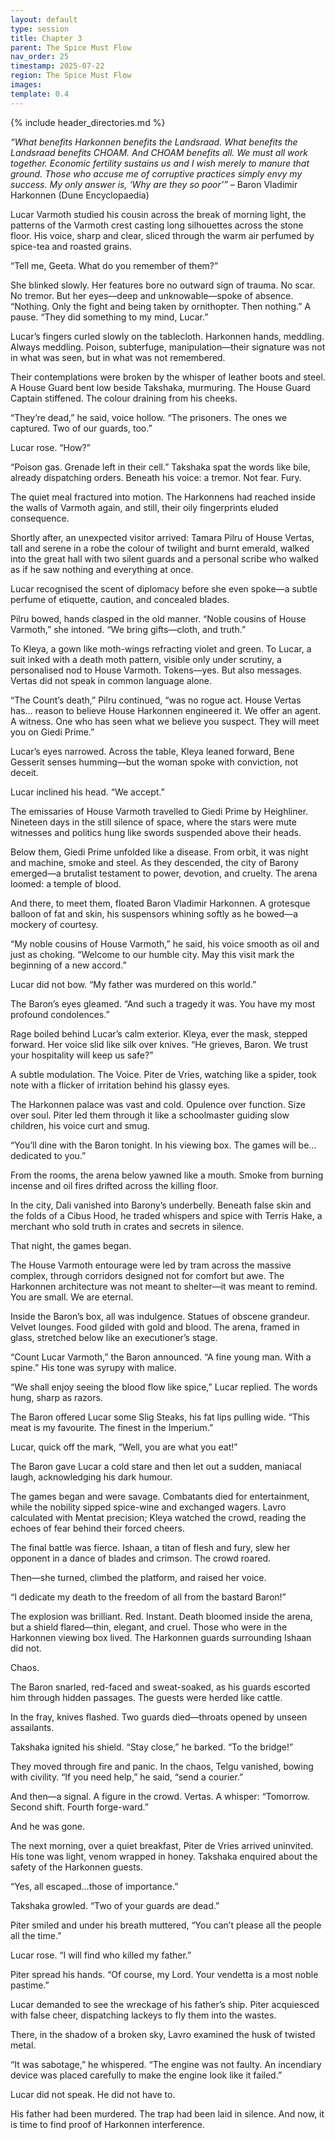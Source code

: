 ```yaml
---
layout: default
type: session
title: Chapter 3
parent: The Spice Must Flow
nav_order: 25
timestamp: 2025-07-22
region: The Spice Must Flow
images:
template: 0.4
---
```

{% include header_directories.md %}  

*“What benefits Harkonnen benefits the Landsraad. What benefits the Landsraad benefits CHOAM. And CHOAM benefits all. We must all work together. Economic fertility sustains us and I wish merely to manure that ground. Those who accuse me of corruptive practices simply envy my success. My only answer is, ‘Why are they so poor’”* – Baron Vladimir Harkonnen (Dune Encyclopaedia)  

Lucar Varmoth studied his cousin across the break of morning light, the patterns of the Varmoth crest casting long silhouettes across the stone floor. His voice, sharp and clear, sliced through the warm air perfumed by spice-tea and roasted grains.  

“Tell me, Geeta. What do you remember of them?”  

She blinked slowly. Her features bore no outward sign of trauma. No scar. No tremor. But her eyes—deep and unknowable—spoke of absence. “Nothing. Only the fight and being taken by ornithopter. Then nothing.” A pause. “They did something to my mind, Lucar.”  

Lucar’s fingers curled slowly on the tablecloth. Harkonnen hands, meddling. Always meddling. Poison, subterfuge, manipulation—their signature was not in what was seen, but in what was not remembered.  

Their contemplations were broken by the whisper of leather boots and steel. A House Guard bent low beside Takshaka, murmuring. The House Guard Captain stiffened. The colour draining from his cheeks.  

“They’re dead,” he said, voice hollow. “The prisoners. The ones we captured. Two of our guards, too.”  

Lucar rose. “How?”  
 
“Poison gas. Grenade left in their cell.” Takshaka spat the words like bile, already dispatching orders. Beneath his voice: a tremor. Not fear. Fury.  

The quiet meal fractured into motion. The Harkonnens had reached inside the walls of Varmoth again, and still, their oily fingerprints eluded consequence.  
 
Shortly after, an unexpected visitor arrived: Tamara Pilru of House Vertas, tall and serene in a robe the colour of twilight and burnt emerald, walked into the great hall with two silent guards and a personal scribe who walked as if he saw nothing and everything at once.  

Lucar recognised the scent of diplomacy before she even spoke—a subtle perfume of etiquette, caution, and concealed blades.  

Pilru bowed, hands clasped in the old manner. “Noble cousins of House Varmoth,” she intoned. “We bring gifts—cloth, and truth.”  

To Kleya, a gown like moth-wings refracting violet and green. To Lucar, a suit inked with a death moth pattern, visible only under scrutiny, a personalised nod to House Varmoth. Tokens—yes. But also messages. Vertas did not speak in common language alone.  

“The Count’s death,” Pilru continued, “was no rogue act. House Vertas has… reason to believe House Harkonnen engineered it. We offer an agent. A witness. One who has seen what we believe you suspect. They will meet you on Giedi Prime.”  
  
Lucar’s eyes narrowed. Across the table, Kleya leaned forward, Bene Gesserit senses humming—but the woman spoke with conviction, not deceit.  

Lucar inclined his head. “We accept.”  

The emissaries of House Varmoth travelled to Giedi Prime by Heighliner. Nineteen days in the still silence of space, where the stars were mute witnesses and politics hung like swords suspended above their heads.  

Below them, Giedi Prime unfolded like a disease. From orbit, it was night and machine, smoke and steel. As they descended, the city of Barony emerged—a brutalist testament to power, devotion, and cruelty. The arena loomed: a temple of blood.  

And there, to meet them, floated Baron Vladimir Harkonnen. A grotesque balloon of fat and skin, his suspensors whining softly as he bowed—a mockery of courtesy.  

“My noble cousins of House Varmoth,” he said, his voice smooth as oil and just as choking. “Welcome to our humble city. May this visit mark the beginning of a new accord.”  

Lucar did not bow. “My father was murdered on this world.”  

The Baron’s eyes gleamed. “And such a tragedy it was. You have my most profound condolences.”  

Rage boiled behind Lucar’s calm exterior. Kleya, ever the mask, stepped forward. Her voice slid like silk over knives. “He grieves, Baron. We trust your hospitality will keep us safe?”  

A subtle modulation. The Voice. Piter de Vries, watching like a spider, took note with a flicker of irritation behind his glassy eyes.  

The Harkonnen palace was vast and cold. Opulence over function. Size over soul. Piter led them through it like a schoolmaster guiding slow children, his voice curt and smug.  

“You’ll dine with the Baron tonight. In his viewing box. The games will be… dedicated to you.”  

From the rooms, the arena below yawned like a mouth. Smoke from burning incense and oil fires drifted across the killing floor.  

In the city, Dali vanished into Barony’s underbelly. Beneath false skin and the folds of a Cibus Hood, he traded whispers and spice with Terris Hake, a merchant who sold truth in crates and secrets in silence.  

That night, the games began.  

The House Varmoth entourage were led by tram across the massive complex, through corridors designed not for comfort but awe. The Harkonnen architecture was not meant to shelter—it was meant to remind. You are small. We are eternal.  

Inside the Baron’s box, all was indulgence. Statues of obscene grandeur. Velvet lounges. Food gilded with gold and blood. The arena, framed in glass, stretched below like an executioner’s stage.  

“Count Lucar Varmoth,” the Baron announced. “A fine young man. With a spine.” His tone was syrupy with malice.  

“We shall enjoy seeing the blood flow like spice,” Lucar replied. The words hung, sharp as razors.  

The Baron offered Lucar some Slig Steaks, his fat lips pulling wide. “This meat is my favourite. The finest in the Imperium.”  

Lucar, quick off the mark, “Well, you are what you eat!”  

The Baron gave Lucar a cold stare and then let out a sudden, maniacal laugh, acknowledging his dark humour.  

The games began and were savage. Combatants died for entertainment, while the nobility sipped spice-wine and exchanged wagers. Lavro calculated with Mentat precision; Kleya watched the crowd, reading the echoes of fear behind their forced cheers.  

The final battle was fierce. Ishaan, a titan of flesh and fury, slew her opponent in a dance of blades and crimson. The crowd roared.  

Then—she turned, climbed the platform, and raised her voice.  

“I dedicate my death to the freedom of all from the bastard Baron!”  

The explosion was brilliant. Red. Instant. Death bloomed inside the arena, but a shield flared—thin, elegant, and cruel. Those who were in the Harkonnen viewing box lived. The Harkonnen guards surrounding Ishaan did not.  

Chaos.  

The Baron snarled, red-faced and sweat-soaked, as his guards escorted him through hidden passages. The guests were herded like cattle.  

In the fray, knives flashed. Two guards died—throats opened by unseen assailants.  

Takshaka ignited his shield. “Stay close,” he barked. “To the bridge!”  

They moved through fire and panic. In the chaos, Telgu vanished, bowing with civility. “If you need help,” he said, “send a courier.”  

And then—a signal. A figure in the crowd. Vertas. A whisper: “Tomorrow. Second shift. Fourth forge-ward.”  

And he was gone.  

The next morning, over a quiet breakfast, Piter de Vries arrived uninvited. His tone was light, venom wrapped in honey. Takshaka enquired about the safety of the Harkonnen guests.  

“Yes, all escaped…those of importance.”  

Takshaka growled. “Two of your guards are dead.”  

Piter smiled and under his breath muttered, “You can’t please all the people all the time.”  

Lucar rose. “I will find who killed my father.”  

Piter spread his hands. “Of course, my Lord. Your vendetta is a most noble pastime.”  

Lucar demanded to see the wreckage of his father’s ship. Piter acquiesced with false cheer, dispatching lackeys to fly them into the wastes.  

There, in the shadow of a broken sky, Lavro examined the husk of twisted metal.  

“It was sabotage,” he whispered. “The engine was not faulty. An incendiary device was placed carefully to make the engine look like it failed.”  

Lucar did not speak. He did not have to.  

His father had been murdered. The trap had been laid in silence. And now, it is time to find proof of Harkonnen interference.  
